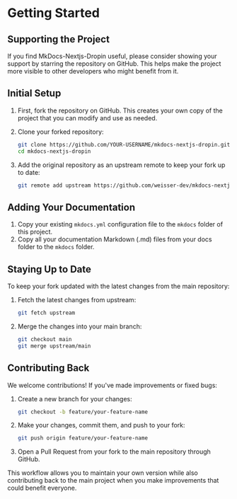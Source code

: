 # Getting Started

## Supporting the Project

If you find MkDocs-Nextjs-Dropin useful, please consider showing your support by starring the repository on GitHub. This helps make the project more visible to other developers who might benefit from it.

## Initial Setup

1. First, fork the repository on GitHub. This creates your own copy of the project that you can modify and use as needed.

2. Clone your forked repository:
   ```bash
   git clone https://github.com/YOUR-USERNAME/mkdocs-nextjs-dropin.git
   cd mkdocs-nextjs-dropin
   ```

3. Add the original repository as an upstream remote to keep your fork up to date:
   ```bash
   git remote add upstream https://github.com/weisser-dev/mkdocs-nextjs-dropin.git
   ```

## Adding Your Documentation

1. Copy your existing `mkdocs.yml` configuration file to the `mkdocs` folder of this project.
2. Copy all your documentation Markdown (.md) files from your docs folder to the `mkdocs` folder.

## Staying Up to Date

To keep your fork updated with the latest changes from the main repository:

1. Fetch the latest changes from upstream:
   ```bash
   git fetch upstream
   ```

2. Merge the changes into your main branch:
   ```bash
   git checkout main
   git merge upstream/main
   ```

## Contributing Back

We welcome contributions! If you've made improvements or fixed bugs:

1. Create a new branch for your changes:
   ```bash
   git checkout -b feature/your-feature-name
   ```

2. Make your changes, commit them, and push to your fork:
   ```bash
   git push origin feature/your-feature-name
   ```

3. Open a Pull Request from your fork to the main repository through GitHub.

This workflow allows you to maintain your own version while also contributing back to the main project when you make improvements that could benefit everyone.

